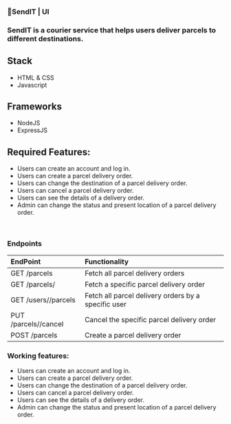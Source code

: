 ### 📮SendIT | UI
### SendIT is a courier service that helps users deliver parcels to different destinations.  

## Stack
- HTML & CSS
- Javascript

## Frameworks
- NodeJS
- ExpressJS

## Required Features:
- Users can create an account and log in.
- Users can create a parcel delivery order.
- Users can change the destination of a parcel delivery order.
- Users can cancel a parcel delivery order.
- Users can see the details of a delivery order.
- Admin can change the status and present location of a parcel delivery order.

   
### Endpoints
| EndPoint                        | Functionality                                         |
|:--------------------------------|:------------------------------------------------------|
| GET /parcels                    |    Fetch all parcel delivery orders                   |
| GET /parcels/<parcelId>         |    Fetch a specific parcel delivery order             | 
| GET /users/<userId>/parcels     |    Fetch all parcel delivery orders by a specific user| 
| PUT /parcels/<parcelId>/cancel  |    Cancel the specific parcel delivery order          | 
| POST /parcels                   |    Create a parcel delivery order                     | 

### Working features:
- Users can create an account and log in.
- Users can create a parcel delivery order.
- Users can change the destination of a parcel delivery order.
- Users can cancel a parcel delivery order.
- Users can see the details of a delivery order.
- Admin can change the status and present location of a parcel delivery order.
